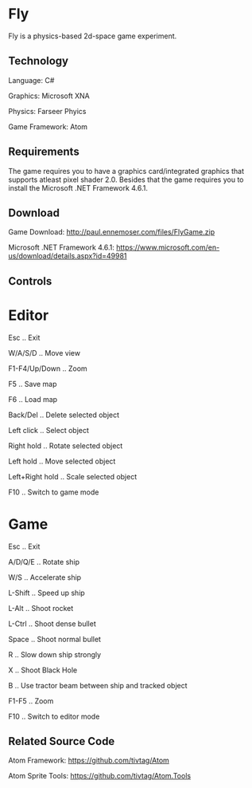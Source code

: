 # Fly
Fly is a physics-based 2d-space game experiment.

## Technology
Language: C#

Graphics: Microsoft XNA

Physics: Farseer Phyics

Game Framework: Atom


## Requirements
The game requires you to have a graphics card/integrated graphics that supports atleast pixel shader 2.0.
Besides that the game requires you to install the Microsoft .NET Framework 4.6.1.

## Download
Game Download: http://paul.ennemoser.com/files/FlyGame.zip

Microsoft .NET Framework 4.6.1: https://www.microsoft.com/en-us/download/details.aspx?id=49981

## Controls
# Editor
Esc             .. Exit

W/A/S/D         .. Move view

F1-F4/Up/Down   .. Zoom

F5              .. Save map

F6              .. Load map

Back/Del        .. Delete selected object

Left click      .. Select object

Right hold      .. Rotate selected object

Left hold       .. Move selected object

Left+Right hold .. Scale selected object

F10             .. Switch to game mode


# Game
Esc     .. Exit

A/D/Q/E .. Rotate ship

W/S     .. Accelerate ship

L-Shift .. Speed up ship

L-Alt   .. Shoot rocket

L-Ctrl  .. Shoot dense bullet

Space   .. Shoot normal bullet

R       .. Slow down ship strongly

X       .. Shoot Black Hole

B       .. Use tractor beam between ship and tracked object

F1-F5   .. Zoom

F10     .. Switch to editor mode


## Related Source Code
Atom Framework: https://github.com/tivtag/Atom

Atom Sprite Tools: https://github.com/tivtag/Atom.Tools
